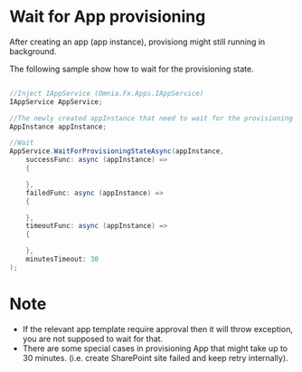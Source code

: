 # Wait for App provisioning

After creating an app (app instance), provisiong might still running in background. 

The following sample show how to wait for the provisioning state.

```cs

//Inject IAppService (Omnia.Fx.Apps.IAppService)
IAppService AppService;

//The newly created appInstance that need to wait for the provisioning
AppInstance appInstance;

//Wait
AppService.WaitForProvisioningStateAsync(appInstance,
    successFunc: async (appInstance) =>
    {

    },
    failedFunc: async (appInstance) =>
    {

    },
    timeoutFunc: async (appInstance) =>
    {

    },
    minutesTimeout: 30
);

```

# Note

- If the relevant app template require approval then it will throw exception, you are not supposed to wait for that.
- There are some special cases in provisioning App that might take up to 30 minutes. (i.e. create SharePoint site failed and keep retry internally).

